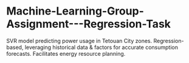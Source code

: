 # Machine-Learning-Group-Assignment---Regression-Task
SVR model predicting power usage in Tetouan City zones. Regression-based, leveraging historical data &amp; factors for accurate consumption forecasts. Facilitates energy resource planning.
